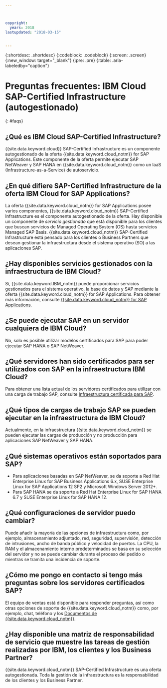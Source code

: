 ```yaml
---



copyright:
  years: 2018
lastupdated: "2018-03-15"


---
```


{:shortdesc: .shortdesc}
{:codeblock: .codeblock}
{:screen: .screen}
{:new_window: target="_blank"}
{:pre: .pre}
{:table: .aria-labeledby="caption"}

# Preguntas frecuentes: IBM Cloud SAP-Certified Infrastructure (autogestionado)
{: #faqs}

## ¿Qué es IBM Cloud SAP-Certified Infrastructure?

{{site.data.keyword.cloud}} SAP-Certified Infrastructure es un componente autogestionado de la oferta {{site.data.keyword.cloud_notm}} for SAP Applications. Este componente de la oferta permite ejecutar SAP NetWeaver y SAP HANA en {{site.data.keyword.cloud_notm}} como un IaaS (Infrastructure-as-a-Service) de autoservicio. 

## ¿En qué difiere SAP-Certified Infrastructure de la oferta IBM Cloud for SAP Applications?

La oferta {{site.data.keyword.cloud_notm}} for SAP Applications posee varios componentes, {{site.data.keyword.cloud_notm}} SAP-Certified Infrastructure es el componente autogestionado de la oferta. Hay disponible un componente de *servicio gestionado* que está disponible para los clientes que buscan servicios de Managed Operating System (OS) hasta servicios Managed SAP Basis. {{site.data.keyword.cloud_notm}} SAP-Certified Infrastructure está pensado para los clientes o Business Partners que desean gestionar la infraestructura desde el sistema operativo (SO) a las aplicaciones SAP. 

## ¿Hay disponibles servicios gestionados con la infraestructura de IBM Cloud?

Sí, {{site.data.keyword.IBM_notm}} puede proporcionar servicios gestionados para el sistema operativo, la base de datos y SAP mediante la oferta {{site.data.keyword.cloud_notm}} for SAP Applications. Para obtener más información, consulte [{{site.data.keyword.cloud_notm}} for SAP Applications](https://www.ibm.com/cloud/sap/managed).

## ¿Se puede ejecutar SAP en un servidor cualquiera de IBM Cloud?

No, solo es posible utilizar modelos certificados para SAP para poder ejecutar SAP HANA o SAP NetWeaver. 

## ¿Qué servidores han sido certificados para ser utilizados con SAP en la infraestructura IBM Cloud?  

Para obtener una lista actual de los servidores certificados para utilizar con una carga de trabajo SAP, consulte [Infraestructura certificada para SAP](https://www.ibm.com/cloud/bare-metal-servers/sap). 

## ¿Qué tipos de cargas de trabajo SAP se pueden ejecutar en la infraestructura de IBM Cloud?

Actualmente, en la infraestructura {{site.data.keyword.cloud_notm}} se pueden ejecutar las cargas de producción y no producción para aplicaciones SAP NetWeaver y SAP HANA. 

## ¿Qué sistemas operativos están soportados para SAP?

  * Para aplicaciones basadas en SAP NetWeaver, se da soporte a Red Hat Enterprise Linux for SAP Business Applications 6.x, SUSE Enterprise Linux for SAP Applications 12 SP2 y Microsoft Windows Server 2012+. 
  * Para SAP HANA se da soporte a Red Hat Enterprise Linux for SAP HANA 6.7 y SUSE Enterprise Linux for SAP HANA 12. 
  
## ¿Qué configuraciones de servidor puedo cambiar?

Puede añadir la mayoría de las opciones de infraestructura como, por ejemplo, almacenamiento adjuntado, red, seguridad, supervisión, detección de intrusiones, ancho de banda público y velocidad de puertos. La CPU, la RAM y el almacenamiento interno predeterminados se basa en su selección del servidor y no se puede cambiar durante el proceso del pedido o mientras se tramita una incidencia de soporte. 

## ¿Cómo me pongo en contacto si tengo más preguntas sobre los servidores certificados SAP? 

El equipo de ventas está disponible para responder preguntas, así como otras opciones de soporte de {{site.data.keyword.cloud_notm}} como, por ejemplo, chat, teléfono y los [Documentos de {{site.data.keyword.cloud_notm}}](https://console.bluemix.net/docs/get-support/howtogetsupport.html).

## ¿Hay disponible una matriz de responsabilidad de servicio que muestre las tareas de gestión realizadas por IBM, los clientes y los Business Partner? 

{{site.data.keyword.cloud_notm}} SAP-Certified Infrastructure es una oferta autogestionada. Toda la gestión de la infraestructura es la responsabilidad de los clientes y los Business Partner.
